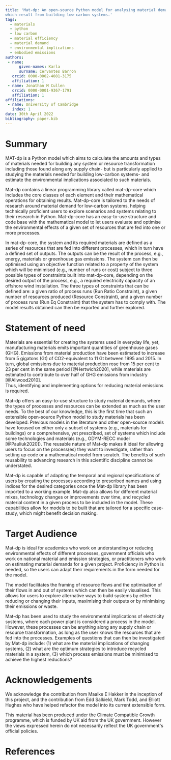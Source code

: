 ```yaml
---
title: 'Mat-dp: An open-source Python model for analysing material demand projections and their environmental implications, 
which result from building low-carbon systems.'
tags:
  - materials
  - python
  - low carbon
  - material efficiency
  - material demand 
  - environmental implications
  - embodied emissions
authors:
 - name:
      given-names: Karla
      surname: Cervantes Barron
   orcid: 0000-0002-4081-3175
   affiliation: 1
 - name: Jonathan M Cullen
   orcid: 0000-0001-9367-1791
   affiliation: 1
affiliations:
 - name: University of Cambridge
   index: 1
date: 30th April 2022
bibliography: paper.bib
---
```


# Summary

MAT-dp is a Python model which aims to calculate the amounts and types of materials needed for building any system
or resource transformation including those found along any supply chain- but is particularly applied to studying
the materials needed for building low-carbon systems- and estimate the environmental implications associated to such materials.

Mat-dp contains a linear programming library called mat-dp-core which includes 
the core classes of each element and their mathematical operations for obtaining results. Mat-dp-core is tailored to the needs of 
research around material demand for low-carbon systems, helping technically proficient users to explore scenarios and systems 
relating to their research in Python. Mat-dp-core has an easy-to-use structure and code base with the mathematical model to let users evaluate and optimise the environmental effects of a given set of resources that are fed into one or more processes.

In mat-dp-core, the system and its required materials are defined as a series of resources that are fed 
into different processes, which in turn have a defined set of outputs. 
The outputs can be the result of the process, e.g., energy, materials or greenhouse gas emissions. 
The system can then be optimised using an objective function related to a property of the system which will be minimised 
(e.g., number of runs or cost) subject to three possible types of constraints built into mat-dp-core, 
depending on the desired output of the process, e.g., a required electricity capacity of an offshore wind installation. 
The three types of constraints that can be defined are: a given ratio of process runs (Run Ratio Constraint), 
a given number of resources produced (Resource Constraint), and a given number of process runs (Run Eq Constraint)
that the system has to comply with.
The model results obtained can then be exported and further explored.

# Statement of need

Materials are essential for creating the systems used in everyday life, yet, manufacturing materials emits important quantities of
greenhouse gases (GHG). Emissions from material production have been estimated to increase
from 5 gigatons (Gt) of CO2-equivalent to 11 Gt between 1995 and 2015. 
In turn, global emissions due to material production rose from 15 per cent to 23 per cent in the same period [@Hertwich2020], while
materials are estimated to contribute to over half of GHG emissions from industry [@Allwood2010].  
Thus, identifying and implementing options for reducing material emissions is required.


Mat-dp offers an easy-to-use structure to study material demands, where the types of processes and resources can
be extended as much as the user needs. To the best of our knowledge, this is the first time that such an extensible
open-source Python model to study materials has been developed. Previous models in the literature and other open-source models have
focused on either only a subset of systems (e.g., materials for buildings) or a comprehensive, yet prescribed, 
set of systems which include some technologies and materials (e.g., ODYM-RECC model [@Pauliuk2020]). The reusable nature of 
Mat-dp makes it ideal for allowing users to focus on the process(es) they want to investigate, rather than setting up code 
or a mathematical model from scratch. The benefits of such reusability to advancing research in this scientific discipline 
cannot be understated.


Mat-dp is capable of adapting the temporal and regional specifications of users by creating the processes
according to prescribed names and using indices for the desired categories once the Mat-dp library has been imported
to a working example. Mat-dp also allows for different material mixes, technology changes or improvements over time, 
and recycled material content in a given process to be included in the model. These capabilities allow for models to be built
that are tailored for a specific case-study, which might benefit decision making.


# Target Audience

Mat-dp is ideal for academics who work on understanding or reducing environmental effects of different processes,
government officials who work on national material and emission strategies, or practitioners who work
on estimating material demands for a given project. Proficiency in Python is needed, so the users can
adapt their requirements in the form needed for the model.

The model facilitates the framing of resource flows and the optimisation of their flows 
in and out of systems which can then be easily visualised. This allows for users to explore 
alternative ways to build systems by either reducing or changing their inputs, maximising 
their outputs or by minimising their emissions or waste.


Mat-dp has been used to study the environmental implications of electricity systems, where each 
power plant is considered a process in the model. However, these processes can be anything along 
any supply chain or resource transformation, as long as the user knows the resources that are 
fed into the processes. Examples of questions that can then be investigated by Mat-dp include: (1) what are the
material implications of changing systems, (2) what are the optimum strategies to introduce recycled materials
in a system, (3) which process emissions must be minimised to achieve the highest reductions?


# Acknowledgements

We acknowledge the contribution from Maaike E Hakker in the inception of 
this project, and the contribution from Edd Salkield, Mark Todd, and Elliott Hughes 
who have helped refactor the model into its current extensible form.

This material has been produced under the Climate Compatible Growth programme, which 
is funded by UK aid from the UK government. However the views expressed herein do not 
necessarily reflect the UK government's official policies.

# References
